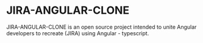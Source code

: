 # JIRA-ANGULAR-CLONE
JIRA-ANGULAR-CLONE is an open source project intended to unite Angular developers to recreate (JIRA) using Angular - typescript.
